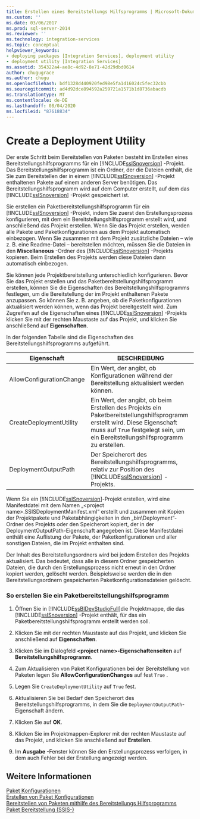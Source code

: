 ```yaml
---
title: Erstellen eines Bereitstellungs Hilfsprogramms | Microsoft-Dokumentation
ms.custom: ''
ms.date: 03/06/2017
ms.prod: sql-server-2014
ms.reviewer: ''
ms.technology: integration-services
ms.topic: conceptual
helpviewer_keywords:
- deploying packages [Integration Services], deployment utility
- deployment utility [Integration Services]
ms.assetid: 354322a4-ae8c-4d92-8e71-42d29dbd0614
author: chugugrace
ms.author: chugu
ms.openlocfilehash: bdf1328d440920fed98e5fa1d16024c5fec32cbb
ms.sourcegitcommit: ad4d92dce894592a259721a1571b1d8736abacdb
ms.translationtype: MT
ms.contentlocale: de-DE
ms.lasthandoff: 08/04/2020
ms.locfileid: "87618834"
---
```

# <a name="create-a-deployment-utility"></a>Create a Deployment Utility
  Der erste Schritt beim Bereitstellen von Paketen besteht im Erstellen eines Bereitstellungshilfsprogramms für ein [!INCLUDE[ssISnoversion](../includes/ssisnoversion-md.md)] -Projekt. Das Bereitstellungshilfsprogramm ist ein Ordner, der die Dateien enthält, die Sie zum Bereitstellen der in einem [!INCLUDE[ssISnoversion](../includes/ssisnoversion-md.md)] -Projekt enthaltenen Pakete auf einem anderen Server benötigen. Das Bereitstellungshilfsprogramm wird auf dem Computer erstellt, auf dem das [!INCLUDE[ssISnoversion](../includes/ssisnoversion-md.md)] -Projekt gespeichert ist.  
  
 Sie erstellen ein Paketbereitstellungshilfsprogramm für ein [!INCLUDE[ssISnoversion](../includes/ssisnoversion-md.md)] -Projekt, indem Sie zuerst den Erstellungsprozess konfigurieren, mit dem ein Bereitstellungshilfsprogramm erstellt wird, und anschließend das Projekt erstellen. Wenn Sie das Projekt erstellen, werden alle Pakete und Paketkonfigurationen aus dem Projekt automatisch einbezogen. Wenn Sie zusammen mit dem Projekt zusätzliche Dateien – wie z. B. eine Readme-Datei – bereitstellen möchten, müssen Sie die Dateien in den **Miscellaneous** -Ordner des [!INCLUDE[ssISnoversion](../includes/ssisnoversion-md.md)] -Projekts kopieren. Beim Erstellen des Projekts werden diese Dateien dann automatisch einbezogen.  
  
 Sie können jede Projektbereitstellung unterschiedlich konfigurieren. Bevor Sie das Projekt erstellen und das Paketbereitstellungshilfsprogramm erstellen, können Sie die Eigenschaften des Bereitstellungshilfsprogramms festlegen, um die Bereitstellung der im Projekt enthaltenen Pakete anzupassen. So können Sie z. B. angeben, ob die Paketkonfigurationen aktualisiert werden können, wenn das Projekt bereitgestellt wird. Zum Zugreifen auf die Eigenschaften eines [!INCLUDE[ssISnoversion](../includes/ssisnoversion-md.md)] -Projekts klicken Sie mit der rechten Maustaste auf das Projekt, und klicken Sie anschließend auf **Eigenschaften**.  
  
 In der folgenden Tabelle sind die Eigenschaften des Bereitstellungshilfsprogramms aufgeführt.  
  
|Eigenschaft|BESCHREIBUNG|  
|--------------|-----------------|  
|AllowConfigurationChange|Ein Wert, der angibt, ob Konfigurationen während der Bereitstellung aktualisiert werden können.|  
|CreateDeploymentUtility|Ein Wert, der angibt, ob beim Erstellen des Projekts ein Paketbereitstellungshilfsprogramm erstellt wird. Diese Eigenschaft muss auf `True` festgelegt sein, um ein Bereitstellungshilfsprogramm zu erstellen.|  
|DeploymentOutputPath|Der Speicherort des Bereitstellungshilfsprogramms, relativ zur Position des [!INCLUDE[ssISnoversion](../includes/ssisnoversion-md.md)] -Projekts.|  
  
 Wenn Sie ein [!INCLUDE[ssISnoversion](../includes/ssisnoversion-md.md)]-Projekt erstellen, wird eine Manifestdatei mit dem Namen „\<project name>.SSISDeploymentManifest.xml“ erstellt und zusammen mit Kopien der Projektpakete und Paketabhängigkeiten in den „bin\Deployment“-Ordner des Projekts oder den Speicherort kopiert, der in der DeploymentOutputPath-Eigenschaft angegeben ist. Diese Manifestdatei enthält eine Auflistung der Pakete, der Paketkonfigurationen und aller sonstigen Dateien, die im Projekt enthalten sind.  
  
 Der Inhalt des Bereitstellungsordners wird bei jedem Erstellen des Projekts aktualisiert. Das bedeutet, dass alle in diesem Ordner gespeicherten Dateien, die durch den Erstellungsprozess nicht erneut in den Ordner kopiert werden, gelöscht werden. Beispielsweise werden die in den Bereitstellungsordnern gespeicherten Paketkonfigurationsdateien gelöscht.  
  
### <a name="to-create-a-package-deployment-utility"></a>So erstellen Sie ein Paketbereitstellungshilfsprogramm  
  
1.  Öffnen Sie in [!INCLUDE[ssBIDevStudioFull](../includes/ssbidevstudiofull-md.md)]die Projektmappe, die das [!INCLUDE[ssISnoversion](../includes/ssisnoversion-md.md)] -Projekt enthält, für das ein Paketbereitstellungshilfsprogramm erstellt werden soll.  
  
2.  Klicken Sie mit der rechten Maustaste auf das Projekt, und klicken Sie anschließend auf **Eigenschaften**.  
  
3.  Klicken Sie im Dialogfeld **\<project name>-Eigenschaftenseiten** auf **Bereitstellungshilfsprogramm**.  
  
4.  Zum Aktualisieren von Paket Konfigurationen bei der Bereitstellung von Paketen legen Sie **AllowConfigurationChanges** auf fest `True` .  
  
5.  Legen Sie `CreateDeploymentUtility` auf `True` fest.  
  
6.  Aktualisieren Sie bei Bedarf den Speicherort des Bereitstellungshilfsprogramms, in dem Sie die `DeploymentOutputPath`-Eigenschaft ändern.  
  
7.  Klicken Sie auf **OK**.  
  
8.  Klicken Sie im Projektmappen-Explorer mit der rechten Maustaste auf das Projekt, und klicken Sie anschließend auf **Erstellen**.  
  
9. Im **Ausgabe** -Fenster können Sie den Erstellungsprozess verfolgen, in dem auch Fehler bei der Erstellung angezeigt werden.  
  
## <a name="see-also"></a>Weitere Informationen  
 [Paket Konfigurationen](../../2014/integration-services/package-configurations.md)   
 [Erstellen von Paket Konfigurationen](../../2014/integration-services/create-package-configurations.md)   
 [Bereitstellen von Paketen mithilfe des Bereitstellungs Hilfsprogramms](../../2014/integration-services/deploy-packages-by-using-the-deployment-utility.md)   
 [Paket Bereitstellung &#40;SSIS-&#41;](packages/legacy-package-deployment-ssis.md)  
  
  
